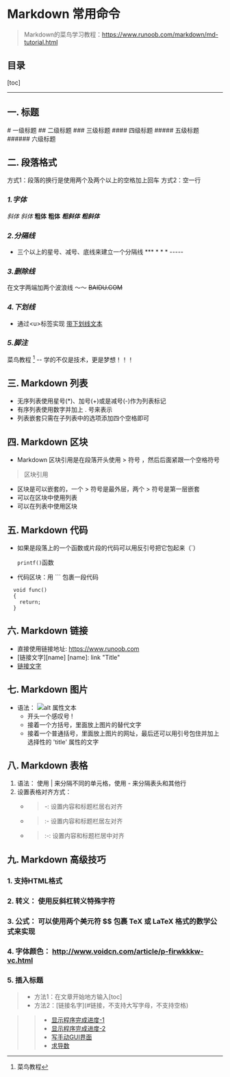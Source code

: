Markdown 常用命令
================
> Markdown的菜鸟学习教程：https://www.runoob.com/markdown/md-tutorial.html

目录
------
[toc]




------
## 一. 标题
\# 一级标题
\## 二级标题
\### 三级标题
\#### 四级标题
\##### 五级标题
\###### 六级标题  


## 二. 段落格式
方式1：段落的换行是使用两个及两个以上的空格加上回车
方式2：空一行


### *1.字体*
*斜体*
_斜体_
**粗体**
__粗体__
***粗斜体***
___粗斜体___


### *2.分隔线*
* 三个以上的星号、减号、底线来建立一个分隔线
\***
\* * *
\-----


### *3.删除线*
在文字两端加两个波浪线 ～～
~~BAIDU.COM~~


### *4.下划线*
* 通过\<u>标签实现
<u>带下划线文本</u>


### *5.脚注*
菜鸟教程 [^RUNOOB] -- 学的不仅是技术，更是梦想！！！
[^RUNOOB]: 菜鸟教程 



## 三.  Markdown 列表
* 无序列表使用星号(*)、加号(+)或是减号(-)作为列表标记
* 有序列表使用数字并加上 . 号来表示
* 列表嵌套只需在子列表中的选项添加四个空格即可


## 四. Markdown 区块
* Markdown 区块引用是在段落开头使用 > 符号 ，然后后面紧跟一个空格符号
> 区块引用
* 区块是可以嵌套的，一个 > 符号是最外层，两个 > 符号是第一层嵌套
* 可以在区块中使用列表
* 可以在列表中使用区块


## 五. Markdown 代码
* 如果是段落上的一个函数或片段的代码可以用反引号把它包起来（`）  

  `printf()`函数

* 代码区块：用 ``` 包裹一段代码
```
  void func()
  {
    return;
  }
```

## 六. Markdown 链接
* 直接使用链接地址: <https://www.runoob.com>
* [链接文字][name]
  [name]: link "Title"
* [链接文字](链接网址 "标题")


## 七. Markdown 图片
* 语法： ![alt 属性文本](图片地址)
  * 开头一个感叹号 !
  * 接着一个方括号，里面放上图片的替代文字
  * 接着一个普通括号，里面放上图片的网址，最后还可以用引号包住并加上选择性的 'title' 属性的文字


## 八. Markdown 表格
1. 语法： 使用 | 来分隔不同的单元格，使用 - 来分隔表头和其他行
2. 设置表格对齐方式： 
   * > -:  设置内容和标题栏居右对齐
   * > :-  设置内容和标题栏居左对齐
   * > :-: 设置内容和标题栏居中对齐


## 九. Markdown 高级技巧
### 1. 支持HTML格式
### 2. 转义： 使用反斜杠转义特殊字符
### 3. 公式： 可以使用两个美元符 \$\$ 包裹 TeX 或 LaTeX 格式的数学公式来实现  
### 4. 字体颜色： <http://www.voidcn.com/article/p-firwkkkw-vc.html>
### 5. 插入标题
>+ 方法1：在文章开始地方输入[toc]
>+ 方法2：\[链接名字](#链接，不支持大写字母，不支持空格)
<!--ts-->
>>* [显示程序完成进度-1](#显示程序完成进度-1)
>>* [显示程序完成进度-2](#显示程序完成进度-2)
>>* [写手动GUI界面](#写手动gui界面)
>>* [求导数](#求导数)
<!--te-->
